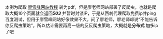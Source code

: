 本例为爬取 [廖雪峰网站教程](https://www.liaoxuefeng.com/) 转为pdf，但是廖老师网站部署了反爬虫，也就是爬取大概10个页面就会返回***503*** 并暂时封锁IP，于是从西刺代理爬取免费ip并ping百度测试，但用于廖雪峰网站好像效果不大，问了廖老师，廖老师却说“不能告诉你反爬虫策略”，所以估计需要再高一级的反反爬虫策略，大概就是**分布式** 加多ip了吧